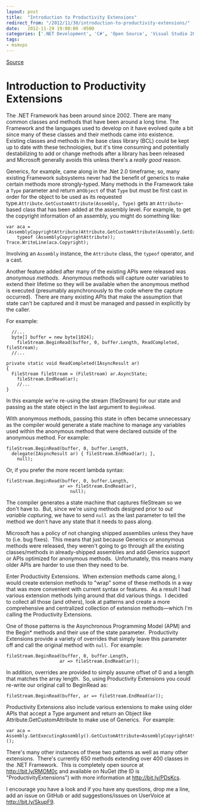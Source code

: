 ```yaml
---
layout: post
title:  "Introduction to Productivity Extensions"
redirect_from: "/2012/11/30/introduction-to-productivity-extensions/"
date:   2012-11-29 19:00:00 -0500
categories: ['.NET Development', 'C#', 'Open Source', 'Visual Studio 2010', 'Visual Studio 2012']
tags:
- msmvps
---
```

[Source](http://blogs.msmvps.com/peterritchie/2012/11/30/introduction-to-productivity-extensions/ "Permalink to Introduction to Productivity Extensions")

# Introduction to Productivity Extensions

The .NET Framework has been around since 2002. There are many common classes and methods that have been around a long time. The Framework and the languages used to develop on it have evolved quite a bit since many of these classes and their methods came into existence. Existing classes and methods in the base class library (BCL) could be kept up to date with these technologies, but it's time consuming and potentially destabilizing to add or change methods after a library has been released and Microsoft generally avoids this unless there's a _really good_ reason.

Generics, for example, came along in the .Net 2.0 timeframe; so, many existing Framework subsystems never had the benefit of generics to make certain methods more strongly-typed. Many methods in the Framework take a `Type` parameter and return an`Object` of that `Type` but must be first cast in order for the object to be used as its requested type.`Attribute.GetCustomAttribute(Assembly, Type)` gets an `Attribute`-based class that has been added at the assembly level. For example, to get the copyright information of an assembly, you might do something like:
    
    
    var aca = (AssemblyCopyrightAttribute)Attribute.GetCustomAttribute(Assembly.GetExecutingAssembly(),
        typeof (AssemblyCopyrightAttribute));
    Trace.WriteLine(aca.Copyright);

Involving an `Assembly` instance, the `Attribute` class, the `typeof` operator, and a cast.

Another feature added after many of the existing APIs were released was _anonymous methods_.  Anonymous methods will capture outer variables to extend their lifetime so they will be available when the anonymous method is executed (presumably asynchronously to the code where the capture occurred).  There are many existing APIs that make the assumption that state can't be captured and it must be managed and passed in explicitly by the caller.  

For example:
    
    
      //...
      byte[] buffer = new byte[1024];
        fileStream.BeginRead(buffer, 0, buffer.Length, ReadCompleted, fileStream);
      //...
    
    private static void ReadCompleted(IAsyncResult ar)
    {
      FileStream fileStream = (FileStream) ar.AsyncState;
        fileStream.EndRead(ar);
        //...
    }

In this example we're re-using the stream (fileStream) for our state and passing as the state object in the last argument to `BeginRead`.

With anonymous methods, passing this state in often became unnecessary as the compiler would generate a state machine to manage any variables used within the anonymous method that were declared outside of the anonymous method. For example:
    
    
    fileStream.BeginRead(buffer, 0, buffer.Length, 
      delegate(IAsyncResult ar) { fileStream.EndRead(ar); },
        null);

Or, if you prefer the more recent lambda syntax:
    
    
    fileStream.BeginRead(buffer, 0, buffer.Length,
                        ar => fileStream.EndRead(ar),
                            null);

The compiler generates a state machine that captures fileStream so we don't have to.  But, since we're using methods designed prior to _out variable capturing_, we have to send `null `as the last parameter to tell the method we don't have any state that it needs to pass along. 

Microsoft has a policy of not changing shipped assemblies unless they have to (i.e. bug fixes).  This means that just because Generics or anonymous methods were released, they weren't going to go through all the existing classes/methods in already-shipped assemblies and add Generics support or APIs optimized for anonymous methods.  Unfortunately, this means many older APIs are harder to use then they need to be.

Enter Productivity Extensions.  When extension methods came along, I would create extension methods to "wrap" some of these methods in a way that was more convenient with current syntax or features.  As a result I had various extension methods lying around that did various things.  I decided to collect all those (and others), look at patterns and create a more comprehensive and centralized collection of extension methods—which I'm calling the Productivity Extensions.

One of those patterns is the Asynchronous Programming Model (APM) and the Begin* methods and their use of the state parameter.  Productivity Extensions provide a variety of overrides that simply leave this parameter off and call the original method with `null`.  For example:
    
    
    fileStream.BeginRead(buffer, 0, buffer.Length,
                        ar => fileStream.EndRead(ar));

In addition, overrides are provided to simply assume offset of 0 and a length that matches the array length.  So, using Productivity Extensions you could re-write our original call to BeginRead as:
    
    
    fileStream.BeginRead(buffer, ar => fileStream.EndRead(ar));

Productivity Extensions also include various extensions to make using older APIs that accept a Type argument and return an Object like Attribute.GetCustomAttribute to make use of Generics.  For example:
    
    
    var aca = Assembly.GetExecutingAssembly().GetCustomAttribute<AssemblyCopyrightAttribute>();

There's many other instances of these two patterns as well as many other extensions.  There's currently 650 methods extending over 400 classes in the .NET Framework.  This is completely open source at <http://bit.ly/RMOM0c> and available on NuGet (the ID is "ProductivityExtensions") with more information at <http://bit.ly/PDsKcs>.

I encourage you have a look and if you have any questions, drop me a line, add an issue on GitHub or add suggestions/issues on UserVoice at <http://bit.ly/SkupF9>.

